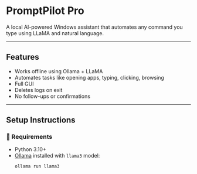 # PromptPilot Pro

A local AI-powered Windows assistant that automates any command you type using LLaMA and natural language.

---

## Features
- Works offline using Ollama + LLaMA
- Automates tasks like opening apps, typing, clicking, browsing
- Full GUI
- Deletes logs on exit
- No follow-ups or confirmations

---

## Setup Instructions

### 🔧 Requirements
- Python 3.10+
- [Ollama](https://ollama.com) installed with `llama3` model:
  ```bash
  ollama run llama3
